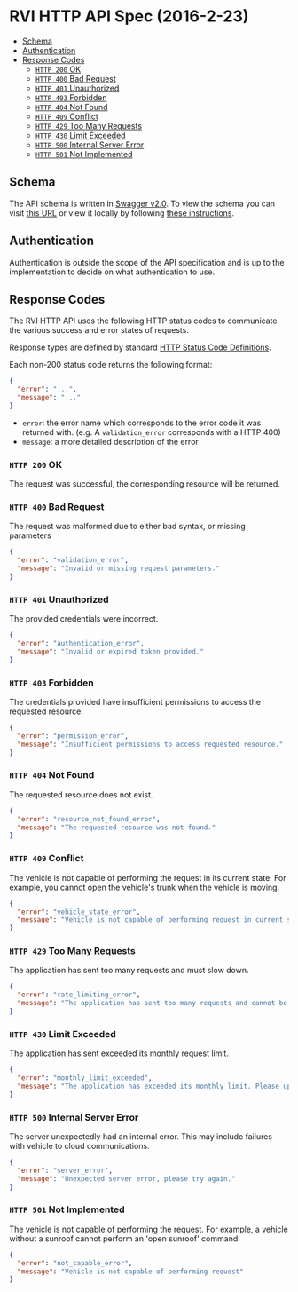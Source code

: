 # RVI HTTP API Spec (2016-2-23)

<!-- START doctoc generated TOC please keep comment here to allow auto update -->
<!-- DON'T EDIT THIS SECTION, INSTEAD RE-RUN doctoc TO UPDATE -->

- [Schema](#schema)
- [Authentication](#authentication)
- [Response Codes](#response-codes)
  - [`HTTP 200` OK](#http-200-ok)
  - [`HTTP 400` Bad Request](#http-400-bad-request)
  - [`HTTP 401` Unauthorized](#http-401-unauthorized)
  - [`HTTP 403` Forbidden](#http-403-forbidden)
  - [`HTTP 404` Not Found](#http-404-not-found)
  - [`HTTP 409` Conflict](#http-409-conflict)
  - [`HTTP 429` Too Many Requests](#http-429-too-many-requests)
  - [`HTTP 430` Limit Exceeded](#http-430-limit-exceeded)
  - [`HTTP 500` Internal Server Error](#http-500-internal-server-error)
  - [`HTTP 501` Not Implemented](#http-501-not-implemented)

<!-- END doctoc generated TOC please keep comment here to allow auto update -->

## Schema

The API schema is written in [Swagger v2.0](http://swagger.io/specification). To
view the schema you can visit [this URL](http://petstore.swagger.io/?url=https://raw.githubusercontent.com/smartcar/rvi_http_api_spec/master/swagger.yaml#/default)
or view it locally by following [these instructions](https://github.com/swagger-api/swagger-ui).

## Authentication

Authentication is outside the scope of the API specification and is up to the
implementation to decide on what authentication to use.

## Response Codes

The RVI HTTP API uses the following HTTP status codes to communicate the various
success and error states of requests.

Response types are defined by standard [HTTP Status Code Definitions](http://www.w3.org/Protocols/rfc2616/rfc2616-sec10.html).

Each non-200 status code returns the following format:

```json
{
  "error": "...",
  "message": "..."
}
```

+ `error`: the error name which corresponds to the error code it was returned
with. (e.g. A `validation_error` corresponds with a HTTP 400)
+ `message`: a more detailed description of the error

### `HTTP 200` OK

The request was successful, the corresponding resource will be returned.

### `HTTP 400` Bad Request

The request was malformed due to either bad syntax, or missing parameters

```json
{
  "error": "validation_error",
  "message": "Invalid or missing request parameters."
}
```

### `HTTP 401` Unauthorized

The provided credentials were incorrect.

```json
{
  "error": "authentication_error",
  "message": "Invalid or expired token provided."
}
```

### `HTTP 403` Forbidden

The credentials provided have insufficient permissions to access the
requested resource.

```json
{
  "error": "permission_error",
  "message": "Insufficient permissions to access requested resource."
}
```

### `HTTP 404` Not Found

The requested resource does not exist.

```json
{
  "error": "resource_not_found_error",
  "message": "The requested resource was not found."
}
```

### `HTTP 409` Conflict

The vehicle is not capable of performing the request in its current state. For
example, you cannot open the vehicle's trunk when the vehicle is moving.

```json
{
  "error": "vehicle_state_error",
  "message": "Vehicle is not capable of performing request in current state."
}
```

### `HTTP 429` Too Many Requests

The application has sent too many requests and must slow down.

```json
{
  "error": "rate_limiting_error",
  "message": "The application has sent too many requests and cannot be served due to the application's rate limit being exhausted."
}
```

### `HTTP 430` Limit Exceeded

The application has sent exceeded its monthly request limit.

```json
{
  "error": "monthly_limit_exceeded",
  "message": "The application has exceeded its monthly limit. Please upgrade the billing plan on the account dashboard."
}
```

### `HTTP 500` Internal Server Error

The server unexpectedly had an internal error. This may include failures with
vehicle to cloud communications.

```json
{
  "error": "server_error",
  "message": "Unexpected server error, please try again."
}
```


### `HTTP 501` Not Implemented

The vehicle is not capable of performing the request. For example, a vehicle
without a sunroof cannot perform an 'open sunroof' command.

```json
{
  "error": "not_capable_error",
  "message": "Vehicle is not capable of performing request"
}
```
